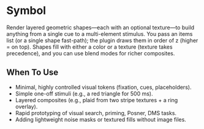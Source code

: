 # Symbol

Render layered geometric shapes—each with an optional texture—to build anything from a single cue to a multi-element stimulus. You pass an items list (or a single shape fast-path); the plugin draws them in order of z (higher = on top). Shapes fill with either a color or a texture (texture takes precedence), and you can use blend modes for richer composites.

## When To Use

- Minimal, highly controlled visual tokens (fixation, cues, placeholders).
- Simple one-off stimuli (e.g., a red triangle for 500 ms).
- Layered composites (e.g., plaid from two stripe textures + a ring overlay).
- Rapid prototyping of visual search, priming, Posner, DMS tasks.
- Adding lightweight noise masks or textured fills without image files.